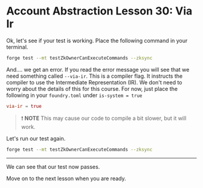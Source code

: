 # Account Abstraction Lesson 30: Via Ir

Ok, let's see if your test is working. Place the following command in your terminal.

```bash
forge test --mt testZkOwnerCanExecuteCommands --zksync
```

And.... we get an error. If you read the error message you will see that we need something called `--via-ir`. This is a compiler flag. It instructs the compiler to use the Intermediate Representation (IR). We don't need to worry about the details of this for this course. For now, just place the following in your `foundry.toml` under `is-system = true`

```toml
via-ir = true
```

> ❗ **NOTE** This may cause our code to compile a bit slower, but it will work.

Let's run our test again.

```bash
forge test --mt testZkOwnerCanExecuteCommands --zksync
```

---

We can see that our test now passes.

Move on to the next lesson when you are ready.
